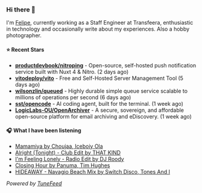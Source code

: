### Hi there 👋

I'm [Felipe](https://felipevm.com), currently working as a Staff Engineer at Transfeera, enthusiastic in technology and occasionally write about my experiences. Also a hobby photographer.

#### ⭐ Recent Stars
- **[productdevbook/nitroping](https://github.com/productdevbook/nitroping)** - Open-source, self-hosted push notification service built with Nuxt 4 &amp; Nitro. (2 days ago)
- **[vitodeploy/vito](https://github.com/vitodeploy/vito)** - Free and Self-Hosted  Server Management Tool (5 days ago)
- **[wilsonzlin/queued](https://github.com/wilsonzlin/queued)** - Highly durable simple queue service scalable to millions of operations per second (6 days ago)
- **[sst/opencode](https://github.com/sst/opencode)** - AI coding agent, built for the terminal. (1 week ago)
- **[LogicLabs-OU/OpenArchiver](https://github.com/LogicLabs-OU/OpenArchiver)** - A secure, sovereign, and affordable open-source platform for email archiving and eDiscovery. (1 week ago)

#### 🎧 What I have been listening
- [Mamamiya by Choujaa, Iceboiy Ola](https://open.spotify.com/track/71PGjOGeKrd8pRvEPtTyOX)
- [Alright (Tonight) - Club Edit by THAT KIND](https://open.spotify.com/track/3U9vLuMpppogJ9HqdbTcU9)
- [I&#39;m Feeling Lonely - Radio Edit by DJ Roody](https://open.spotify.com/track/10qILABaeARHombLQlrBiZ)
- [Closing Hour by Panuma, Tim Hughes](https://open.spotify.com/track/5m8yfomGrRuslN7B3PfF3C)
- [HIDEAWAY - Navagio Beach Mix by Switch Disco, Tones And I](https://open.spotify.com/track/5m4VBlV0Brp0khQMdBrwod)

_Powered by [TuneFeed](https://tunefeed.app?ref=github.com)_
